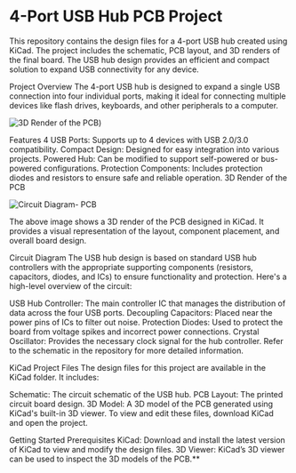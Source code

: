 # 4-Port USB Hub PCB Project
This repository contains the design files for a 4-port USB hub created using KiCad. The project includes the schematic, PCB layout, and 3D renders of the final board. The USB hub design provides an efficient and compact solution to expand USB connectivity for any device.

Project Overview
The 4-port USB hub is designed to expand a single USB connection into four individual ports, making it ideal for connecting multiple devices like flash drives, keyboards, and other peripherals to a computer.


![3D Render of the PCB](/USB_HUB/blob/main/Screenshot%202024-09-29%20084229.png))

Features
4 USB Ports: Supports up to 4 devices with USB 2.0/3.0 compatibility.
Compact Design: Designed for easy integration into various projects.
Powered Hub: Can be modified to support self-powered or bus-powered configurations.
Protection Components: Includes protection diodes and resistors to ensure safe and reliable operation.
3D Render of the PCB


![Circuit Diagram- PCB](./images/usb-hub-3d.png)



The above image shows a 3D render of the PCB designed in KiCad. It provides a visual representation of the layout, component placement, and overall board design.

Circuit Diagram
The USB hub design is based on standard USB hub controllers with the appropriate supporting components (resistors, capacitors, diodes, and ICs) to ensure functionality and protection. Here's a high-level overview of the circuit:

USB Hub Controller: The main controller IC that manages the distribution of data across the four USB ports.
Decoupling Capacitors: Placed near the power pins of ICs to filter out noise.
Protection Diodes: Used to protect the board from voltage spikes and incorrect power connections.
Crystal Oscillator: Provides the necessary clock signal for the hub controller.
Refer to the schematic in the repository for more detailed information.

KiCad Project Files
The design files for this project are available in the KiCad folder. It includes:

Schematic: The circuit schematic of the USB hub.
PCB Layout: The printed circuit board design.
3D Model: A 3D model of the PCB generated using KiCad's built-in 3D viewer.
To view and edit these files, download KiCad and open the project.

Getting Started
Prerequisites
KiCad: Download and install the latest version of KiCad to view and modify the design files.
3D Viewer: KiCad’s 3D viewer can be used to inspect the 3D models of the PCB.**
